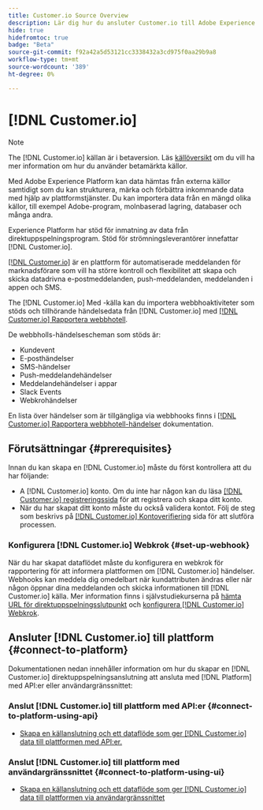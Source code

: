 ```yaml
---
title: Customer.io Source Overview
description: Lär dig hur du ansluter Customer.io till Adobe Experience Platform med hjälp av API:er eller användargränssnittet genom att utnyttja webbhooks
hide: true
hidefromtoc: true
badge: "Beta"
source-git-commit: f92a42a5d53121cc3338432a3cd975f0aa29b9a8
workflow-type: tm+mt
source-wordcount: '389'
ht-degree: 0%

---
```


# [!DNL Customer.io]

>[!NOTE]
>
>The [!DNL Customer.io] källan är i betaversion. Läs [källöversikt](../../home.md#terms-and-conditions) om du vill ha mer information om hur du använder betamärkta källor.

Med Adobe Experience Platform kan data hämtas från externa källor samtidigt som du kan strukturera, märka och förbättra inkommande data med hjälp av plattformstjänster. Du kan importera data från en mängd olika källor, till exempel Adobe-program, molnbaserad lagring, databaser och många andra.

Experience Platform har stöd för inmatning av data från direktuppspelningsprogram. Stöd för strömningsleverantörer innefattar [!DNL Customer.io].

[[!DNL Customer.io]](https://customer.io/) är en plattform för automatiserade meddelanden för marknadsförare som vill ha större kontroll och flexibilitet att skapa och skicka datadrivna e-postmeddelanden, push-meddelanden, meddelanden i appen och SMS.

The [!DNL Customer.io] Med -källa kan du importera webbhoaktiviteter som stöds och tillhörande händelsedata från [!DNL Customer.io] med [[!DNL Customer.io] Rapportera webbhotell](https://customer.io/docs/api/webhooks/).

De webbholls-händelsescheman som stöds är:

* Kundevent
* E-posthändelser
* SMS-händelser
* Push-meddelandehändelser
* Meddelandehändelser i appar
* Slack Events
* Webkrohändelser

En lista över händelser som är tillgängliga via webbhooks finns i [[!DNL Customer.io] Rapportera webbhotell-händelser](https://customer.io/docs/webhooks/#events) dokumentation.

## Förutsättningar {#prerequisites}

Innan du kan skapa en [!DNL Customer.io] måste du först kontrollera att du har följande:

* A [!DNL Customer.io] konto. Om du inte har någon kan du läsa [[!DNL Customer.io] registreringssida](https://fly.customer.io/signup) för att registrera och skapa ditt konto.
* När du har skapat ditt konto måste du också validera kontot. Följ de steg som beskrivs på [[!DNL Customer.io] Kontoverifiering](https://customer.io/docs/account-verification/) sida för att slutföra processen.

### Konfigurera [!DNL Customer.io] Webkrok {#set-up-webhook}

När du har skapat dataflödet måste du konfigurera en webkrok för rapportering för att informera plattformen om [!DNL Customer.io] händelser. Webhooks kan meddela dig omedelbart när kundattributen ändras eller när någon öppnar dina meddelanden och skicka informationen till [!DNL Customer.io] källa. Mer information finns i självstudiekurserna på [hämta URL för direktuppspelningsslutpunkt](../../tutorials/ui/create/marketing-automation/customerio-webhook.md#get-streaming-endpoint) och [konfigurera [!DNL Customer.io] Webkrok](../../tutorials/ui/create/marketing-automation/customerio-webhook.md#set-up-webhook).

## Ansluter [!DNL Customer.io] till plattform {#connect-to-platform}

Dokumentationen nedan innehåller information om hur du skapar en [!DNL Customer.io] direktuppspelningsanslutning att ansluta med [!DNL Platform] med API:er eller användargränssnittet:

### Anslut [!DNL Customer.io] till plattform med API:er {#connect-to-platform-using-api}

* [Skapa en källanslutning och ett dataflöde som ger [!DNL Customer.io] data till plattformen med API:er.](../../tutorials/api/create/marketing-automation/customerio-webhook.md)

### Anslut [!DNL Customer.io] till plattform med användargränssnittet {#connect-to-platform-using-ui}

* [Skapa en källanslutning och ett dataflöde som ger [!DNL Customer.io] data till plattformen via användargränssnittet](../../tutorials/ui/create/marketing-automation/customerio-webhook.md)

